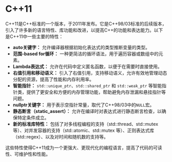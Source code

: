 # C++11

C++11是C++标准的一个版本，于2011年发布。它是C++98/03标准的后续版本，引入了许多新的语言特性、库功能和改进，以提高C++的功能和表达能力。以下是C++11中一些主要的特性：

- **auto关键字：** 允许编译器根据初始化表达式的类型推断变量的类型。
- **范围-based for循环：** 一种更简洁的循环语法，用于遍历容器或数组中的元素。
- **Lambda表达式：** 允许在代码中定义匿名函数，以便于在需要时直接使用。
- **右值引用和移动语义：** 引入了右值引用，支持移动语义，允许有效地管理动态分配的资源，提高了性能和内存利用率。
- **智能指针：** `std::unique_ptr`、`std::shared_ptr` 和 `std::weak_ptr` 等智能指针类，提供了更安全和方便的内存管理功能，帮助避免内存泄漏和悬挂指针等问题。
- **nullptr关键字：** 用于表示空指针常量，取代了C++98/03中的`NULL`宏。
- **静态断言（static_assert）：** 允许在编译时对表达式进行静态断言检查，以确保特定条件成立。
- **新的标准库特性：** 包括了对多线程编程的支持（std::thread、std::mutex 等）、对并发容器的支持（std::atomic、std::mutex 等）、正则表达式库（std::regex）、以及对时间和随机数的支持等。

这些特性使得C++11成为一个更强大、更现代化的编程语言，提高了代码的可读性、可维护性和性能。

